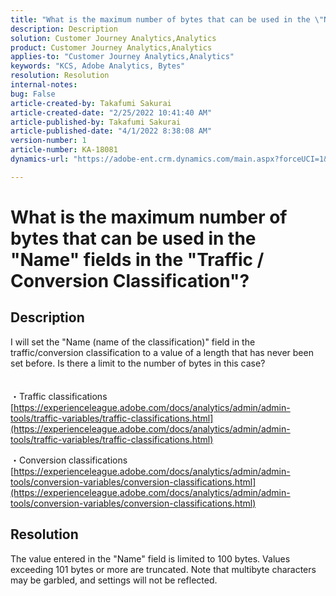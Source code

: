 ```yaml
---
title: "What is the maximum number of bytes that can be used in the \"Name\" fields in the \"Traffic / Conversion Classification\"?"
description: Description
solution: Customer Journey Analytics,Analytics
product: Customer Journey Analytics,Analytics
applies-to: "Customer Journey Analytics,Analytics"
keywords: "KCS, Adobe Analytics, Bytes"
resolution: Resolution
internal-notes: 
bug: False
article-created-by: Takafumi Sakurai
article-created-date: "2/25/2022 10:41:40 AM"
article-published-by: Takafumi Sakurai
article-published-date: "4/1/2022 8:38:08 AM"
version-number: 1
article-number: KA-18081
dynamics-url: "https://adobe-ent.crm.dynamics.com/main.aspx?forceUCI=1&pagetype=entityrecord&etn=knowledgearticle&id=644bac7d-2796-ec11-b400-000d3a58ba2e"

---
```

# What is the maximum number of bytes that can be used in the "Name" fields in the "Traffic / Conversion Classification"?

## Description

I will set the "Name (name of the classification)" field in the traffic/conversion classification to a value of a length that has never been set before. Is there a limit to the number of bytes in this case?<br><br><br>
・Traffic classifications
[https://experienceleague.adobe.com/docs/analytics/admin/admin-tools/traffic-variables/traffic-classifications.html](https://experienceleague.adobe.com/docs/analytics/admin/admin-tools/traffic-variables/traffic-classifications.html)

・Conversion classifications
[https://experienceleague.adobe.com/docs/analytics/admin/admin-tools/conversion-variables/conversion-classifications.html](https://experienceleague.adobe.com/docs/analytics/admin/admin-tools/conversion-variables/conversion-classifications.html)


## Resolution


The value entered in the "Name" field is limited to 100 bytes. Values exceeding 101 bytes or more are truncated. Note that multibyte characters may be garbled, and settings will not be reflected.
